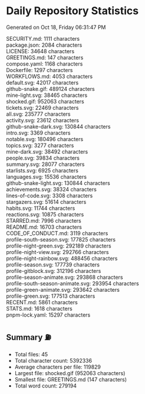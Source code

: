# Daily Repository Statistics 
Generated on Oct 18, Friday 06:31:47 PM  

SECURITY.md: 1111 characters  
package.json: 2084 characters  
LICENSE: 34648 characters  
GREETINGS.md: 147 characters  
compose.yaml: 1168 characters  
Dockerfile: 1297 characters  
WORKFLOWS.md: 4053 characters  
default.svg: 42017 characters  
github-snake.gif: 489124 characters  
mine-light.svg: 38465 characters  
shocked.gif: 952063 characters  
tickets.svg: 22469 characters  
all.svg: 235777 characters  
activity.svg: 23612 characters  
github-snake-dark.svg: 130844 characters  
intro.svg: 3369 characters  
notable.svg: 180496 characters  
topics.svg: 3277 characters  
mine-dark.svg: 38492 characters  
people.svg: 39834 characters  
summary.svg: 28077 characters  
starlists.svg: 6925 characters  
languages.svg: 15536 characters  
github-snake-light.svg: 130844 characters  
achievements.svg: 38324 characters  
lines-of-code.svg: 3308 characters  
stargazers.svg: 51614 characters  
habits.svg: 11744 characters  
reactions.svg: 10875 characters  
STARRED.md: 7996 characters  
README.md: 16703 characters  
CODE_OF_CONDUCT.md: 3119 characters  
profile-south-season.svg: 177825 characters  
profile-night-green.svg: 292189 characters  
profile-night-view.svg: 292766 characters  
profile-night-rainbow.svg: 488456 characters  
profile-season.svg: 177739 characters  
profile-gitblock.svg: 312196 characters  
profile-season-animate.svg: 293868 characters  
profile-south-season-animate.svg: 293954 characters  
profile-green-animate.svg: 293642 characters  
profile-green.svg: 177513 characters  
RECENT.md: 5861 characters  
STATS.md: 1618 characters  
pnpm-lock.yaml: 15297 characters  

## Summary ⛽  
- Total files: 45  
- Total character count: 5392336  
- Average characters per file: 119829  
- Largest file: shocked.gif (952063 characters)  
- Smallest file: GREETINGS.md (147 characters)  
- Total word count: 279194  
